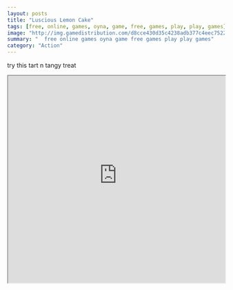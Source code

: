 ```yaml
---
layout: posts
title: "Luscious Lemon Cake"
tags: [free, online, games, oyna, game, free, games, play, play, games]
image: "http://img.gamedistribution.com/d8cce430d35c4238adb377c4eec75222.jpg"
summary: "  free online games oyna game free games play play games"
category: "Action"
---
```


try this tart n tangy treat

<iframe width="100%" height="480px;" src="http://flash.gamedistribution.com?game=d8cce430d35c4238adb377c4eec75222"></iframe>